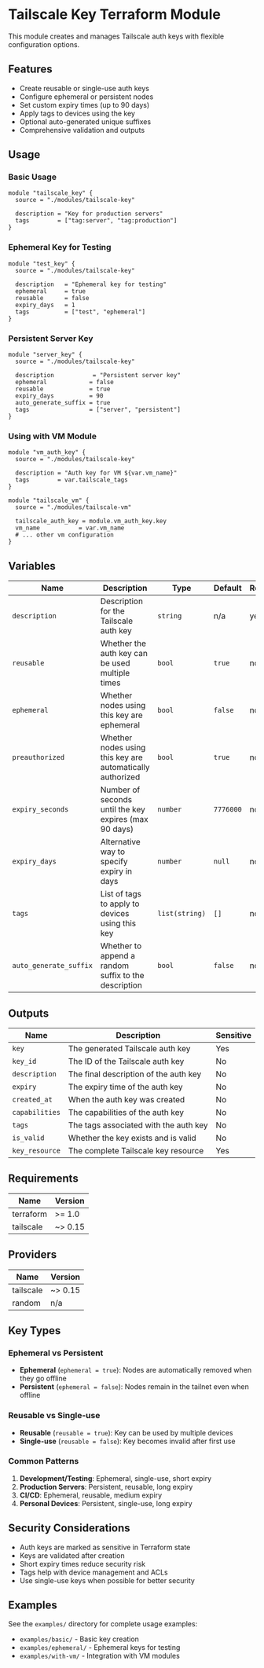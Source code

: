 # Tailscale Key Terraform Module

This module creates and manages Tailscale auth keys with flexible configuration options.

## Features

- Create reusable or single-use auth keys
- Configure ephemeral or persistent nodes
- Set custom expiry times (up to 90 days)
- Apply tags to devices using the key
- Optional auto-generated unique suffixes
- Comprehensive validation and outputs

## Usage

### Basic Usage

```hcl
module "tailscale_key" {
  source = "./modules/tailscale-key"
  
  description = "Key for production servers"
  tags        = ["tag:server", "tag:production"]
}
```

### Ephemeral Key for Testing

```hcl
module "test_key" {
  source = "./modules/tailscale-key"
  
  description   = "Ephemeral key for testing"
  ephemeral     = true
  reusable      = false
  expiry_days   = 1
  tags          = ["test", "ephemeral"]
}
```

### Persistent Server Key

```hcl
module "server_key" {
  source = "./modules/tailscale-key"
  
  description           = "Persistent server key"
  ephemeral            = false
  reusable             = true
  expiry_days          = 90
  auto_generate_suffix = true
  tags                 = ["server", "persistent"]
}
```

### Using with VM Module

```hcl
module "vm_auth_key" {
  source = "./modules/tailscale-key"
  
  description = "Auth key for VM ${var.vm_name}"
  tags        = var.tailscale_tags
}

module "tailscale_vm" {
  source = "./modules/tailscale-vm"
  
  tailscale_auth_key = module.vm_auth_key.key
  vm_name           = var.vm_name
  # ... other vm configuration
}
```

## Variables

| Name | Description | Type | Default | Required |
|------|-------------|------|---------|----------|
| `description` | Description for the Tailscale auth key | `string` | n/a | yes |
| `reusable` | Whether the auth key can be used multiple times | `bool` | `true` | no |
| `ephemeral` | Whether nodes using this key are ephemeral | `bool` | `false` | no |
| `preauthorized` | Whether nodes using this key are automatically authorized | `bool` | `true` | no |
| `expiry_seconds` | Number of seconds until the key expires (max 90 days) | `number` | `7776000` | no |
| `expiry_days` | Alternative way to specify expiry in days | `number` | `null` | no |
| `tags` | List of tags to apply to devices using this key | `list(string)` | `[]` | no |
| `auto_generate_suffix` | Whether to append a random suffix to the description | `bool` | `false` | no |

## Outputs

| Name | Description | Sensitive |
|------|-------------|-----------|
| `key` | The generated Tailscale auth key | Yes |
| `key_id` | The ID of the Tailscale auth key | No |
| `description` | The final description of the auth key | No |
| `expiry` | The expiry time of the auth key | No |
| `created_at` | When the auth key was created | No |
| `capabilities` | The capabilities of the auth key | No |
| `tags` | The tags associated with the auth key | No |
| `is_valid` | Whether the key exists and is valid | No |
| `key_resource` | The complete Tailscale key resource | Yes |

## Requirements

| Name | Version |
|------|---------|
| terraform | >= 1.0 |
| tailscale | ~> 0.15 |

## Providers

| Name | Version |
|------|---------|
| tailscale | ~> 0.15 |
| random | n/a |

## Key Types

### Ephemeral vs Persistent

- **Ephemeral** (`ephemeral = true`): Nodes are automatically removed when they go offline
- **Persistent** (`ephemeral = false`): Nodes remain in the tailnet even when offline

### Reusable vs Single-use

- **Reusable** (`reusable = true`): Key can be used by multiple devices
- **Single-use** (`reusable = false`): Key becomes invalid after first use

### Common Patterns

1. **Development/Testing**: Ephemeral, single-use, short expiry
2. **Production Servers**: Persistent, reusable, long expiry
3. **CI/CD**: Ephemeral, reusable, medium expiry
4. **Personal Devices**: Persistent, single-use, long expiry

## Security Considerations

- Auth keys are marked as sensitive in Terraform state
- Keys are validated after creation
- Short expiry times reduce security risk
- Tags help with device management and ACLs
- Use single-use keys when possible for better security

## Examples

See the `examples/` directory for complete usage examples:
- `examples/basic/` - Basic key creation
- `examples/ephemeral/` - Ephemeral keys for testing
- `examples/with-vm/` - Integration with VM modules